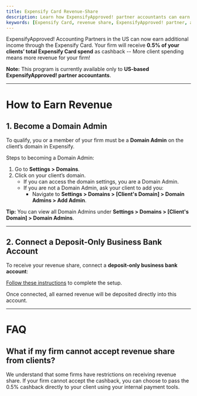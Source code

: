 ```yaml
---
title: Expensify Card Revenue-Share
description: Learn how ExpensifyApproved! partner accountants can earn revenue by helping clients adopt the Expensify Card.
keywords: [Expensify Card, revenue share, ExpensifyApproved! partner, accountant earnings]
---
```

<div id="expensify-classic" markdown="1">

ExpensifyApproved! Accounting Partners in the US can now earn additional income through the Expensify Card. Your firm will receive **0.5% of your clients’ total Expensify Card spend** as cashback -- More client spending means more revenue for your firm!

**Note:** This program is currently available only to **US-based ExpensifyApproved! partner accountants**.

---

# How to Earn Revenue

## 1. Become a Domain Admin
To qualify, you or a member of your firm must be a **Domain Admin** on the client’s domain in Expensify.

Steps to becoming a Domain Admin:
1. Go to **Settings > Domains**.
2. Click on your client’s domain.
   - If you can access the domain settings, you are a Domain Admin.
   - If you are not a Domain Admin, ask your client to add you:
     - Navigate to **Settings > Domains > [Client's Domain] > Domain Admins > Add Admin**.

**Tip:** You can view all Domain Admins under **Settings > Domains > [Client's Domain] > Domain Admins**.

---

## 2. Connect a Deposit-Only Business Bank Account
To receive your revenue share, connect a **deposit-only business bank account**:

[Follow these instructions](https://help.expensify.com/articles/expensify-classic/bank-accounts-and-payments/bank-accounts/Connect-US-Business-Bank-Account#connect-a-business-deposit-only-account) to complete the setup.

Once connected, all earned revenue will be deposited directly into this account.

---

# FAQ

## What if my firm cannot accept revenue share from clients?

We understand that some firms have restrictions on receiving revenue share. If your firm cannot accept the cashback, you can choose to pass the 0.5% cashback directly to your client using your internal payment tools.

</div>
